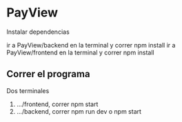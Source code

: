 # PayView

Instalar dependencias

ir a PayView/backend en la terminal y correr npm install
ir a PayView/frontend en la terminal y correr npm install

## Correr el programa
Dos terminales
1. .../frontend, correr npm start
2. .../backend, correr npm run dev o npm start
